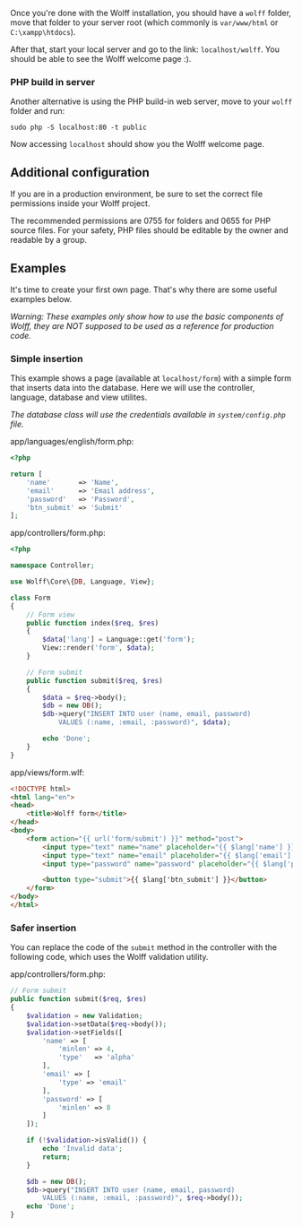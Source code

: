 
Once you're done with the Wolff installation, you should have a `wolff` folder, move that folder to your server root (which commonly is `var/www/html` or `C:\xampp\htdocs`).

After that, start your local server and go to the link: `localhost/wolff`. You should be able to see the Wolff welcome page :).

### PHP build in server

Another alternative is using the PHP build-in web server, move to your `wolff` folder and run:

`sudo php -S localhost:80 -t public`

Now accessing `localhost` should show you the Wolff welcome page.

## Additional configuration

If you are in a production environment, be sure to set the correct file permissions inside your Wolff project.

The recommended permissions are 0755 for folders and 0655 for PHP source files. For your safety, PHP files should be editable by the owner and readable by a group.

## Examples

It's time to create your first own page. That's why there are some useful examples below.

_Warning: These examples only show how to use the basic components of Wolff, they are NOT supposed to be used as a reference for production code._

### Simple insertion

This example shows a page (available at `localhost/form`) with a simple form that inserts data into the database. Here we will use the controller, language, database and view utilites.

_The database class will use the credentials available in `system/config.php` file._

app/languages/english/form.php:
```php
<?php

return [
    'name'       => 'Name',
    'email'      => 'Email address',
    'password'   => 'Password',
    'btn_submit' => 'Submit'
];
```

app/controllers/form.php:
```php
<?php

namespace Controller;

use Wolff\Core\{DB, Language, View};

class Form
{
    // Form view
    public function index($req, $res)
    {
        $data['lang'] = Language::get('form');
        View::render('form', $data);
    }

    // Form submit
    public function submit($req, $res)
    {
        $data = $req->body();
        $db = new DB();
        $db->query("INSERT INTO user (name, email, password)
            VALUES (:name, :email, :password)", $data);

        echo 'Done';
    }
}
```

app/views/form.wlf:
```html
<!DOCTYPE html>
<html lang="en">
<head>
    <title>Wolff form</title>
</head>
<body>
    <form action="{{ url('form/submit') }}" method="post">
        <input type="text" name="name" placeholder="{{ $lang['name'] }}">
        <input type="text" name="email" placeholder="{{ $lang['email'] }}">
        <input type="password" name="password" placeholder="{{ $lang['password'] }}">

        <button type="submit">{{ $lang['btn_submit'] }}</button>
    </form>
</body>
</html>
```

### Safer insertion

You can replace the code of the `submit` method in the controller with the following code, which uses the Wolff validation utility.

app/controllers/form.php:
```php
// Form submit
public function submit($req, $res)
{
    $validation = new Validation;
    $validation->setData($req->body());
    $validation->setFields([
        'name' => [
            'minlen' => 4,
            'type'   => 'alpha'
        ],
        'email' => [
            'type' => 'email'
        ],
        'password' => [
            'minlen' => 8
        ]
    ]);

    if (!$validation->isValid()) {
        echo 'Invalid data';
        return;
    }

    $db = new DB();
    $db->query("INSERT INTO user (name, email, password)
        VALUES (:name, :email, :password)", $req->body());
    echo 'Done';
}
```
